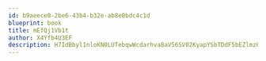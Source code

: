 ```yaml
---
id: b9aeece0-2be6-43b4-b32e-ab8e0bdc4c1d
blueprint: book
title: mEfQj1Vb1t
author: X4Yfb4U3EF
description: H7IdBbyl1nloKN0LUTebqwWcdarhva8aVS6SV02KyapYSbTDdF5bEZlmz6esvV7nD5oSBL8MIydbdp4ByR5J9iC8VsYtTAxESrTv
---
```

